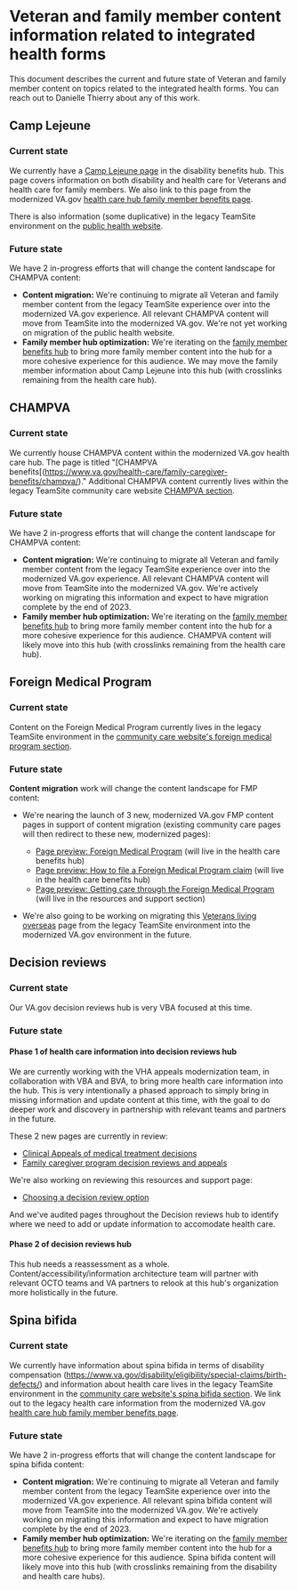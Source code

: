 # Veteran and family member content information related to integrated health forms

This document describes the current and future state of Veteran and family member content on topics related to the integrated health forms. You can reach out to Danielle Thierry about any of this work.

## Camp Lejeune

### Current state

We currently have a [Camp Lejeune page](https://www.va.gov/disability/eligibility/hazardous-materials-exposure/camp-lejeune-water-contamination/) in the disability benefits hub. This page covers information on both disability and health care for Veterans and health care for family members. We also link to this page from the modernized VA.gov [health care hub family member benefits page](https://www.va.gov/health-care/family-caregiver-benefits/).

There is also information (some duplicative) in the legacy TeamSite environment on the [public health website](https://www.publichealth.va.gov/exposures/camp-lejeune/).

### Future state

We have 2 in-progress efforts that will change the content landscape for CHAMPVA content:
- **Content migration:** We're continuing to migrate all Veteran and family member content from the legacy TeamSite experience over into the modernized VA.gov experience. All relevant CHAMPVA content will move from TeamSite into the modernized VA.gov. We're not yet working on migration of the public health website.
- **Family member hub optimization:** We're iterating on the [family member benefits hub](https://www.va.gov/family-member-benefits/) to bring more family member content into the hub for a more cohesive experience for this audience. We may move the family member information about Camp Lejeune into this hub (with crosslinks remaining from the health care hub).

## CHAMPVA

### Current state

We currently house CHAMPVA content within the modernized VA.gov health care hub. The page is titled "[CHAMPVA benefits[(https://www.va.gov/health-care/family-caregiver-benefits/champva/)." Additional CHAMPVA content currently lives within the legacy TeamSite community care website [CHAMPVA section](https://www.va.gov/COMMUNITYCARE/programs/dependents/champva/index.asp).

### Future state

We have 2 in-progress efforts that will change the content landscape for CHAMPVA content:
- **Content migration:** We're continuing to migrate all Veteran and family member content from the legacy TeamSite experience over into the modernized VA.gov experience. All relevant CHAMPVA content will move from TeamSite into the modernized VA.gov. We're actively working on migrating this information and expect to have migration complete by the end of 2023.
- **Family member hub optimization:** We're iterating on the [family member benefits hub](https://www.va.gov/family-member-benefits/) to bring more family member content into the hub for a more cohesive experience for this audience. CHAMPVA content will likely move into this hub (with crosslinks remaining from the health care hub).

## Foreign Medical Program

### Current state

Content on the Foreign Medical Program currently lives in the legacy TeamSite environment in the [community care website's foreign medical program section](https://www.va.gov/COMMUNITYCARE/programs/veterans/fmp/index.asp).

### Future state

**Content migration** work will change the content landscape for FMP content:

- We're nearing the launch of 3 new, modernized VA.gov FMP content pages in support of content migration (existing community care pages will then redirect to these new, modernized pages):
  - [Page preview: Foreign Medical Program](http://preview-prod.vfs.va.gov/preview?nodeId=50826) (will live in the health care benefits hub)
  - [Page preview: How to file a Foreign Medical Program claim](http://preview-prod.vfs.va.gov/preview?nodeId=49685) (will live in the health care benefits hub)
  - [Page preview: Getting care through the Foreign Medical Program](http://preview-prod.vfs.va.gov/preview?nodeId=50969) (will live in the resources and support section)

- We're also going to be working on migrating this [Veterans living overseas](https://www.benefits.va.gov/persona/veteran-abroad.asp) page from the legacy TeamSite environment into the modernized VA.gov environment in the future.

## Decision reviews

### Current state

Our VA.gov decision reviews hub is very VBA focused at this time.

### Future state

#### Phase 1 of health care information into decision reviews hub

We are currently working with the VHA appeals modernization team, in collaboration with VBA and BVA, to bring more health care information into the hub. This is very intentionally a phased approach to simply bring in missing information and update content at this time, with the goal to do deeper work and discovery in partnership with relevant teams and partners in the future. 

These 2 new pages are currently in review:
- [Clinical Appeals of medical treatment decisions](http://preview-prod.vfs.va.gov/preview?nodeId=57215)
- [Family caregiver program decision reviews and appeals](http://preview-prod.vfs.va.gov/preview?nodeId=57308)

We're also working on reviewing this resources and support page:
- [Choosing a decision review option](http://preview-prod.vfs.va.gov/preview?nodeId=23290)

And we've audited pages throughout the Decision reviews hub to identify where we need to add or update information to accomodate health care.

#### Phase 2 of decision reviews hub

This hub needs a reassessment as a whole. Content/accessibility/information architecture team will partner with relevant OCTO teams and VA partners to relook at this hub's organization more holistically in the future.

## Spina bifida

### Current state

We currently have information about spina bifida in terms of disability compensation (https://www.va.gov/disability/eligibility/special-claims/birth-defects/) and information about health care lives in the legacy TeamSite environment in the [community care website's spina bifida section](https://www.va.gov/COMMUNITYCARE/programs/dependents/spinabifida/index.asp). We link out to the legacy health care information from the modernized VA.gov [health care hub family member benefits page](https://www.va.gov/health-care/family-caregiver-benefits/).

### Future state

We have 2 in-progress efforts that will change the content landscape for spina bifida content:
- **Content migration:** We're continuing to migrate all Veteran and family member content from the legacy TeamSite experience over into the modernized VA.gov experience. All relevant spina bifida content will move from TeamSite into the modernized VA.gov. We're actively working on migrating this information and expect to have migration complete by the end of 2023.
- **Family member hub optimization:** We're iterating on the [family member benefits hub](https://www.va.gov/family-member-benefits/) to bring more family member content into the hub for a more cohesive experience for this audience. Spina bifida content will likely move into this hub (with crosslinks remaining from the disability and health care hubs).
